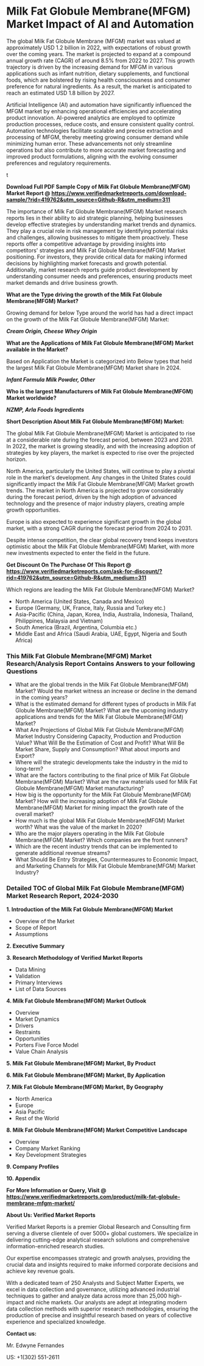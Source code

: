 <meta name="title" content="Global Milk Fat Globule Membrane(MFGM) Market Impact of AI and Automation"><meta name="description" content="The global Milk Fat Globule Membrane (MFGM) market was valued at approximately USD 1.2 billion in 2022, with expectations of robust growth over the coming years. The m"><meta name="title" content="Milk Fat Globule Membrane(MFGM) Market Size, Share, Scope, Trends, Growth, Opportunities, Analysis, Forecast"><h1>Milk Fat Globule Membrane(MFGM) Market Impact of AI and Automation</h1><p>The global Milk Fat Globule Membrane (MFGM) market was valued at approximately USD 1.2 billion in 2022, with expectations of robust growth over the coming years. The market is projected to expand at a compound annual growth rate (CAGR) of around 8.5% from 2022 to 2027. This growth trajectory is driven by the increasing demand for MFGM in various applications such as infant nutrition, dietary supplements, and functional foods, which are bolstered by rising health consciousness and consumer preference for natural ingredients. As a result, the market is anticipated to reach an estimated USD 1.8 billion by 2027.</p><p>Artificial Intelligence (AI) and automation have significantly influenced the MFGM market by enhancing operational efficiencies and accelerating product innovation. AI-powered analytics are employed to optimize production processes, reduce costs, and ensure consistent quality control. Automation technologies facilitate scalable and precise extraction and processing of MFGM, thereby meeting growing consumer demand while minimizing human error. These advancements not only streamline operations but also contribute to more accurate market forecasting and improved product formulations, aligning with the evolving consumer preferences and regulatory requirements.</p>t</p><p id="" class=""><strong>Download Full PDF Sample Copy of Milk Fat Globule Membrane(MFGM) Market Report @ <a href="https://www.verifiedmarketreports.com/download-sample/?rid=419762&utm_source=Github-R&utm_medium=311" target="_blank">https://www.verifiedmarketreports.com/download-sample/?rid=419762&utm_source=Github-R&utm_medium=311</a></strong></p><p>The importance of&nbsp;Milk Fat Globule Membrane(MFGM) Market research reports lies in their ability to aid strategic planning, helping businesses develop effective strategies by understanding market trends and dynamics. They play a crucial role in risk management by identifying potential risks and challenges, allowing businesses to mitigate them proactively. These reports offer a competitive advantage by providing insights into competitors' strategies and Milk Fat Globule Membrane(MFGM) Market positioning. For investors, they provide critical data for making informed decisions by highlighting market forecasts and growth potential. Additionally, market research reports guide product development by understanding consumer needs and preferences, ensuring products meet market demands and drive business growth.</p><p><strong>What are the&nbsp;Type driving the growth of the Milk Fat Globule Membrane(MFGM) Market?</strong></p><p id="" class="">Growing demand for below Type around the world has had a direct impact on the growth of the Milk Fat Globule Membrane(MFGM) Market:</p><em><strong>Cream Origin, Cheese Whey Origin</strong></em></p><strong>What are the&nbsp;Applications&nbsp;of Milk Fat Globule Membrane(MFGM) Market available in the Market?</strong></p><p id="" class="">Based on Application the Market is categorized into Below types that held the largest Milk Fat Globule Membrane(MFGM) Market share In 2024.</p><em><strong>Infant Formula Milk Powder, Other</strong></em></p><strong>Who is the largest Manufacturers of Milk Fat Globule Membrane(MFGM) Market worldwide?</strong></p><p><em><strong>NZMP, Arla Foods Ingredients</strong></em></p><p id="" class=""><strong>Short Description About Milk Fat Globule Membrane(MFGM) Market:</strong></p><p>The global Milk Fat Globule Membrane(MFGM) Market is anticipated to rise at a considerable rate during the forecast period, between 2023 and 2031. In 2022, the market is growing steadily, and with the increasing adoption of strategies by key players, the market is expected to rise over the projected horizon.</p><p>North America, particularly the United States, will continue to play a pivotal role in the market's development. Any changes in the United States could significantly impact the Milk Fat Globule Membrane(MFGM) Market growth trends. The market in North America is projected to grow considerably during the forecast period, driven by the high adoption of advanced technology and the presence of major industry players, creating ample growth opportunities.</p><p>Europe is also expected to experience significant growth in the global market, with a strong CAGR during the forecast period from 2024 to 2031.</p><p>Despite intense competition, the clear global recovery trend keeps investors optimistic about the Milk Fat Globule Membrane(MFGM) Market, with more new investments expected to enter the field in the future.</p><p id="" class=""><strong>Get Discount On The Purchase Of This Report @ <a href="https://www.verifiedmarketreports.com/ask-for-discount/?rid=419762&utm_source=Github-R&utm_medium=311" target="_blank">https://www.verifiedmarketreports.com/ask-for-discount/?rid=419762&utm_source=Github-R&utm_medium=311</a></strong></p>Which regions are leading the Milk Fat Globule Membrane(MFGM) Market?</p><ul><li>North America (United States, Canada and Mexico)</li><li>Europe (Germany, UK, France, Italy, Russia and Turkey etc.)</li><li>Asia-Pacific (China, Japan, Korea, India, Australia, Indonesia, Thailand, Philippines, Malaysia and Vietnam)</li><li>South America (Brazil, Argentina, Columbia etc.)</li><li>Middle East and Africa (Saudi Arabia, UAE, Egypt, Nigeria and South Africa)</li></ul><h3 id="" class="">This Milk Fat Globule Membrane(MFGM) Market Research/Analysis Report Contains Answers to your following Questions</h3><ul><li>What are the global trends in the Milk Fat Globule Membrane(MFGM) Market? Would the market witness an increase or decline in the demand in the coming years?</li><li>What is the estimated demand for different types of products in Milk Fat Globule Membrane(MFGM) Market? What are the upcoming industry applications and trends for the Milk Fat Globule Membrane(MFGM) Market?</li><li>What Are Projections of Global Milk Fat Globule Membrane(MFGM) Market Industry Considering Capacity, Production and Production Value? What Will Be the Estimation of Cost and Profit? What Will Be Market Share, Supply and Consumption? What about imports and Export?</li><li>Where will the strategic developments take the industry in the mid to long-term?</li><li>What are the factors contributing to the final price of Milk Fat Globule Membrane(MFGM) Market? What are the raw materials used for Milk Fat Globule Membrane(MFGM) Market manufacturing?</li><li>How big is the opportunity for the Milk Fat Globule Membrane(MFGM) Market? How will the increasing adoption of Milk Fat Globule Membrane(MFGM) Market for mining impact the growth rate of the overall market?</li><li>How much is the global Milk Fat Globule Membrane(MFGM) Market worth? What was the value of the market In 2020?</li><li>Who are the major players operating in the Milk Fat Globule Membrane(MFGM) Market? Which companies are the front runners?</li><li>Which are the recent industry trends that can be implemented to generate additional revenue streams?</li><li>What Should Be Entry Strategies, Countermeasures to Economic Impact, and Marketing Channels for Milk Fat Globule Membrane(MFGM) Market Industry?</li></ul><h3 id="" class="">Detailed TOC of Global Milk Fat Globule Membrane(MFGM) Market Research Report, 2024-2030</h3><p id="" class=""><strong>1. Introduction of the Milk Fat Globule Membrane(MFGM) Market</strong></p><ul><li>Overview of the Market</li><li>Scope of Report</li><li>Assumptions</li></ul><p id="" class=""><strong>2. Executive Summary</strong></p><p id="" class=""><strong>3. Research Methodology of Verified Market Reports</strong></p><ul><li>Data Mining</li><li>Validation</li><li>Primary Interviews</li><li>List of Data Sources</li></ul><p id="" class=""><strong>4. Milk Fat Globule Membrane(MFGM) Market Outlook</strong></p><ul><li>Overview</li><li>Market Dynamics</li><li>Drivers</li><li>Restraints</li><li>Opportunities</li><li>Porters Five Force Model</li><li>Value Chain Analysis</li></ul><p id="" class=""><strong>5. Milk Fat Globule Membrane(MFGM) Market, By Product</strong></p><p id="" class=""><strong>6. Milk Fat Globule Membrane(MFGM) Market, By Application</strong></p><p id="" class=""><strong>7. Milk Fat Globule Membrane(MFGM) Market, By Geography</strong></p><ul><li>North America</li><li>Europe</li><li>Asia Pacific</li><li>Rest of the World</li></ul><p id="" class=""><strong>8. Milk Fat Globule Membrane(MFGM) Market Competitive Landscape</strong></p><ul><li>Overview</li><li>Company Market Ranking</li><li>Key Development Strategies</li></ul><p id="" class=""><strong>9. Company Profiles</strong></p><p id="" class=""><strong>10. Appendix</strong></p><p id="" class=""><strong>For More Information or Query, Visit @ <a href="https://www.verifiedmarketreports.com/product/milk-fat-globule-membrane-mfgm-market/" target="_blank">https://www.verifiedmarketreports.com/product/milk-fat-globule-membrane-mfgm-market/</a></strong></p><p id="" class=""><strong>About Us: Verified Market Reports</strong></p><p id="" class="">Verified Market Reports is a premier Global Research and Consulting firm serving a diverse clientele of over 5000+ global customers. We specialize in delivering cutting-edge analytical research solutions and comprehensive information-enriched research studies.</p><p id="" class="">Our expertise encompasses strategic and growth analyses, providing the crucial data and insights required to make informed corporate decisions and achieve key revenue goals.</p><p id="" class="">With a dedicated team of 250 Analysts and Subject Matter Experts, we excel in data collection and governance, utilizing advanced industrial techniques to gather and analyze data across more than 25,000 high-impact and niche markets. Our analysts are adept at integrating modern data collection methods with superior research methodologies, ensuring the production of precise and insightful research based on years of collective experience and specialized knowledge.</p><p id="" class=""><strong>Contact us:</strong></p><p id="" class="">Mr. Edwyne Fernandes</p><p id="" class="">US: +1(302) 551-2611</p>
